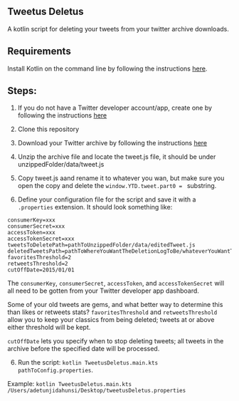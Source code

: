 ## Tweetus Deletus

A kotlin script for deleting your tweets from your twitter archive downloads.

## Requirements

Install Kotlin on the command line by following the instructions [here](https://kotlinlang.org/docs/command-line.html).

## Steps:

1. If you do not have a Twitter developer account/app, create one by following the instructions [here](https://developer.twitter.com/en/docs/apps/overview)
   
1. Clone this repository

2. Download your Twitter archive by following the instructions [here](https://help.twitter.com/en/managing-your-account/how-to-download-your-twitter-archive)

3. Unzip the archive file and locate the tweet.js file, it should be under unzippedFolder/data/tweet.js

4. Copy tweet.js aand rename it to whatever you wan, but make sure you open the copy and delete the  `window.YTD.tweet.part0 = ` substring.

5. Define your configuration file for the script and save it with a `.properties` extension. It should look something like:

```
consumerKey=xxx
consumerSecret=xxx
accessToken=xxx
accessTokenSecret=xxx
tweetsToDeletePath=pathToUnzippedFolder/data/editedTweet.js
deletedTweetsPath=pathToWhereYouWantTheDeletionLogToBe/whateverYouWantTheLogFileToBeCalled.csv
favoritesThreshold=2
retweetsThreshold=2
cutOffDate=2015/01/01
```

The `consumerKey`, `consumerSecret`, `accessToken`, and `accessTokenSecret` will all need to be gotten from your Twitter developer app dashboard.

Some of your old tweets are gems, and what better way to determine this than likes or retweets stats?
`favoritesThreshold` and `retweetsThreshold` allow you to keep your classics from being deleted; tweets at or above either threshold will be kept.

`cutOffDate` lets you specify when to stop deleting tweets; all tweets in the archive before the specified date will be processed.

6. Run the script: `kotlin TweetusDeletus.main.kts pathToConfig.properties`.

Example: `kotlin TweetusDeletus.main.kts /Users/adetunjidahunsi/Desktop/tweetusDeletus.properties`
